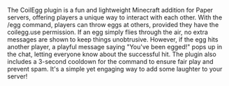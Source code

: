 The CoilEgg plugin is a fun and lightweight Minecraft addition for Paper servers, offering players a unique way to interact with each other.
With the /egg command, players can throw eggs at others, provided they have the coilegg.use permission. 
If an egg simply flies through the air, no extra messages are shown to keep things unobtrusive.
However, if the egg hits another player, a playful message saying "You've been egged!" pops up in the chat, letting everyone know about the successful hit.
The plugin also includes a 3-second cooldown for the command to ensure fair play and prevent spam. It's a simple yet engaging way to add some laughter to your server!
